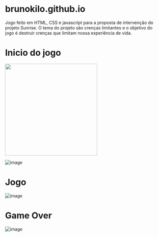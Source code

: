 # brunokilo.github.io
Jogo feito em HTML, CSS e javascript para a proposta de intervenção do projeto Sunrise. O tema do projeto são crenças limitantes e o objetivo do jogo é destruir crenças que limitam nossa experiência de vida. 


# Inicio do jogo 

<img src="https://github.com/user-attachments/assets/478d1666-2792-4c63-9d03-27797173df37" width="300" />

![image](https://github.com/user-attachments/assets/478d1666-2792-4c63-9d03-27797173df37)

# Jogo 

![image](https://github.com/user-attachments/assets/51dafb3a-6553-4ebf-8fb7-60bebf465fbf)




# Game Over
![image](https://github.com/user-attachments/assets/e4865a19-2e9e-467d-9de3-96bf8b29ee6c)
